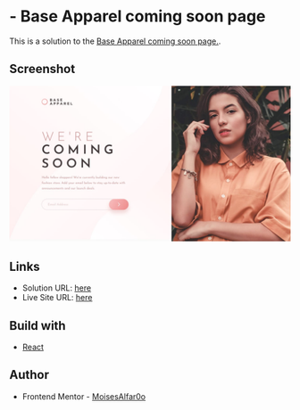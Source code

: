# - Base Apparel coming soon page

This is a solution to the [Base Apparel coming soon page.](https://www.frontendmentor.io/challenges/base-apparel-coming-soon-page-5d46b47f8db8a7063f9331a0). 

## Screenshot
![Design preview for the ABase Apparel coming soon page](./src/assets/design/desktop-design.jpg)

## Links

- Solution URL: [here](https://www.frontendmentor.io/solutions/base-apparel-coming-soon-page-react-jG2yhn2sMw)
- Live Site URL: [here](https://base-coming-soon-tau.vercel.app/)


## Build with

- [React](https://reactjs.org/)


## Author

- Frontend Mentor - [MoisesAlfar0o](https://www.frontendmentor.io/profile/MoisesAlfar0o)
